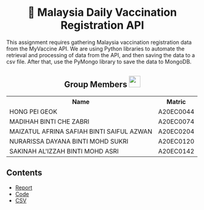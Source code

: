 <h1 align=center>🏥 Malaysia Daily Vaccination Registration API </h1>

This assignment requires gathering Malaysia vaccination registration data from the MyVaccine API. We are using Python libraries to automate the retrieval and processing of data from the API, and then saving the data to a csv file. After that, use the PyMongo library to save the data to MongoDB.

<h2 align=center>Group Members <img width=30px; height=30px src="https://user-images.githubusercontent.com/120556342/215398734-609ba04a-88e5-44b5-9eaa-239ac8edd091.png"></h2>
<table align=center>
  <tr>
    <th>Name</th>
    <th>Matric</th>
  </tr>
  <tr>
    <td>HONG PEI GEOK</td>
    <td>A20EC0044</td>
  </tr>
  <tr>
    <td>MADIHAH BINTI CHE ZABRI</td>
    <td>A20EC0074</td>
  </tr>
    <tr>
    <td>MAIZATUL AFRINA SAFIAH BINTI SAIFUL AZWAN</td>
    <td>A20EC0204</td>
  </tr>
    <tr>
    <td>NURARISSA DAYANA BINTI MOHD SUKRI</td>
    <td>A20EC0120</td>
  </tr>
  <tr>
    <td>SAKINAH AL'IZZAH BINTI MOHD ASRI</td>
    <td>A20EC0142</td>
  </tr>
</table>

## Contents
- [Report](https://github.com/drshahizan/special-topic-data-engineering/blob/main/Assignment/API/submission/Regex/Report_Regex.md)
- [Code]()
- [CSV](https://github.com/drshahizan/special-topic-data-engineering/blob/main/Assignment/API/submission/Regex/vaccination.csv)
